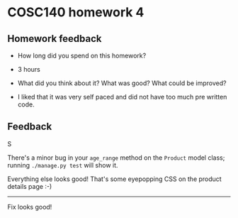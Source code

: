 # COSC140 homework 4

## Homework feedback

- How long did you spend on this homework?

* 3 hours

- What did you think about it? What was good? What could be improved?

* I liked that it was very self paced and did not have too much pre written code.

## Feedback

S

There's a minor bug in your `age_range` method on the `Product` model class; running `./manage.py test` will show it.  

Everything else looks good!  That's some eyepopping CSS on the product details page :-)

---

Fix looks good!
